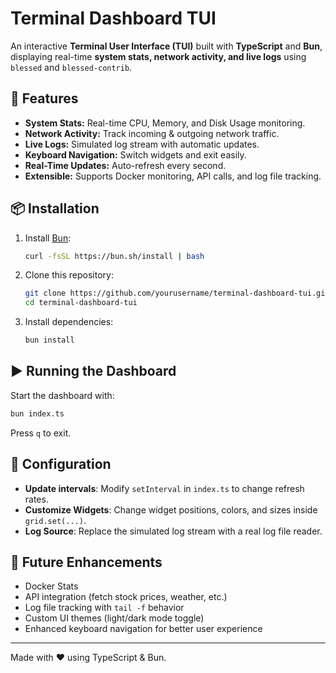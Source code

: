 # Terminal Dashboard TUI

An interactive **Terminal User Interface (TUI)** built with **TypeScript** and **Bun**, displaying real-time **system stats, network activity, and live logs** using `blessed` and `blessed-contrib`.

## 🚀 Features

- **System Stats:** Real-time CPU, Memory, and Disk Usage monitoring.
- **Network Activity:** Track incoming & outgoing network traffic.
- **Live Logs:** Simulated log stream with automatic updates.
- **Keyboard Navigation:** Switch widgets and exit easily.
- **Real-Time Updates:** Auto-refresh every second.
- **Extensible:** Supports Docker monitoring, API calls, and log file tracking.

## 📦 Installation

1. Install [Bun](https://bun.sh/):

   ```sh
   curl -fsSL https://bun.sh/install | bash
   ```

2. Clone this repository:

   ```sh
   git clone https://github.com/yourusername/terminal-dashboard-tui.git
   cd terminal-dashboard-tui
   ```

3. Install dependencies:

   ```sh
   bun install
   ```

## ▶️ Running the Dashboard

Start the dashboard with:

```sh
bun index.ts
```

Press `q` to exit.

## 🔧 Configuration

- **Update intervals**: Modify `setInterval` in `index.ts` to change refresh rates.
- **Customize Widgets**: Change widget positions, colors, and sizes inside `grid.set(...)`.
- **Log Source**: Replace the simulated log stream with a real log file reader.

## 🎯 Future Enhancements

- Docker Stats
- API integration (fetch stock prices, weather, etc.)
- Log file tracking with `tail -f` behavior
- Custom UI themes (light/dark mode toggle)
- Enhanced keyboard navigation for better user experience

---

Made with ❤️ using TypeScript & Bun.
